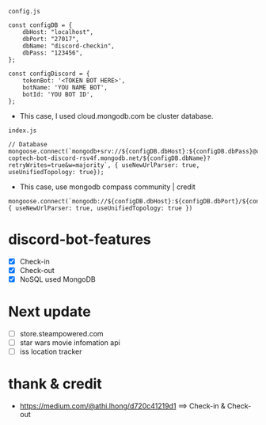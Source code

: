 ````
config.js

const configDB = {
    dbHost: "localhost",
    dbPort: "27017",
    dbName: "discord-checkin",
    dbPass: "123456",
};

const configDiscord = {
    tokenBot: '<TOKEN BOT HERE>',
    botName: 'YOU NAME BOT',
    botId: 'YOU BOT ID',
};

````
- This case, I used cloud.mongodb.com be cluster database.
````
index.js

// Database
mongoose.connect(`mongodb+srv://${configDB.dbHost}:${configDB.dbPass}@cluster0-coptech-bot-discord-rsv4f.mongodb.net/${configDB.dbName}?retryWrites=true&w=majority`, { useNewUrlParser: true, useUnifiedTopology: true});
````
- This case, use mongodb compass community | credit
````
mongoose.connect(`mongodb://${configDB.dbHost}:${configDB.dbPort}/${configDB.dbName}`, { useNewUrlParser: true, useUnifiedTopology: true })
````

# discord-bot-features
- [x] Check-in
- [x] Check-out
- [x] NoSQL used MongoDB

# Next update
- [ ] store.steampowered.com
- [ ] star wars movie infomation api
- [ ] iss location tracker

# thank & credit
- https://medium.com/@athi.lhong/d720c41219d1 ==> Check-in & Check-out
